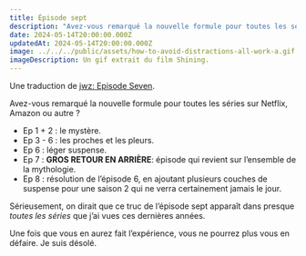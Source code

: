 ```yaml
---
title: Épisode sept
description: "Avez-vous remarqué la nouvelle formule pour toutes les séries sur Netflix, Amazon ou autre\_?"
date: 2024-05-14T20:00:00.000Z
updatedAt: 2024-05-14T20:00:00.000Z
image: ../../../public/assets/how-to-avoid-distractions-all-work-a.gif
imageDescription: Un gif extrait du film Shining.
---
```


Une traduction de [jwz: Episode Seven](https://www.jwz.org/blog/2022/06/episode-seven/).

Avez-vous remarqué la nouvelle formule pour toutes les séries sur Netflix, Amazon ou autre ?

- Ep 1 + 2 : le mystère.
- Ep 3 - 6 : les proches et les pleurs.
- Ep 6 : léger suspense.
- Ep 7 : **GROS RETOUR EN ARRIÈRE**: épisode qui revient sur l’ensemble de la mythologie.
- Ep 8 : résolution de l’épisode 6, en ajoutant plusieurs couches de suspense pour une saison 2 qui ne verra certainement jamais le jour.

Sérieusement, on dirait que ce truc de l’épisode sept apparaît dans presque _toutes les séries_ que j’ai vues ces dernières années.

Une fois que vous en aurez fait l’expérience, vous ne pourrez plus vous en défaire. Je suis désolé.
